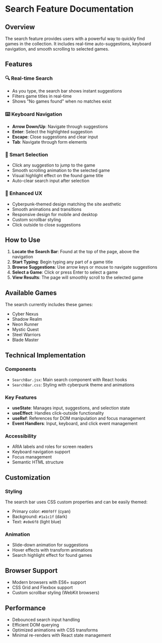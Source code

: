 # Search Feature Documentation

## Overview
The search feature provides users with a powerful way to quickly find games in the collection. It includes real-time auto-suggestions, keyboard navigation, and smooth scrolling to selected games.

## Features

### 🔍 Real-time Search
- As you type, the search bar shows instant suggestions
- Filters game titles in real-time
- Shows "No games found" when no matches exist

### ⌨️ Keyboard Navigation
- **Arrow Down/Up**: Navigate through suggestions
- **Enter**: Select the highlighted suggestion
- **Escape**: Close suggestions and clear input
- **Tab**: Navigate through form elements

### 🎯 Smart Selection
- Click any suggestion to jump to the game
- Smooth scrolling animation to the selected game
- Visual highlight effect on the found game title
- Auto-clear search input after selection

### 🎨 Enhanced UX
- Cyberpunk-themed design matching the site aesthetic
- Smooth animations and transitions
- Responsive design for mobile and desktop
- Custom scrollbar styling
- Click outside to close suggestions

## How to Use

1. **Locate the Search Bar**: Found at the top of the page, above the navigation
2. **Start Typing**: Begin typing any part of a game title
3. **Browse Suggestions**: Use arrow keys or mouse to navigate suggestions
4. **Select a Game**: Click or press Enter to select a game
5. **View Results**: The page will smoothly scroll to the selected game

## Available Games

The search currently includes these games:
- Cyber Nexus
- Shadow Realm
- Neon Runner
- Mystic Quest
- Steel Warriors
- Blade Master

## Technical Implementation

### Components
- `SearchBar.jsx`: Main search component with React hooks
- `SearchBar.css`: Styling with cyberpunk theme and animations

### Key Features
- **useState**: Manages input, suggestions, and selection state
- **useEffect**: Handles click-outside functionality
- **useRef**: References for DOM manipulation and focus management
- **Event Handlers**: Input, keyboard, and click event management

### Accessibility
- ARIA labels and roles for screen readers
- Keyboard navigation support
- Focus management
- Semantic HTML structure

## Customization

### Styling
The search bar uses CSS custom properties and can be easily themed:
- Primary color: `#00f0ff` (cyan)
- Background: `#1a1c1f` (dark)
- Text: `#e0e6f8` (light blue)

### Animation
- Slide-down animation for suggestions
- Hover effects with transform animations
- Search highlight effect for found games

## Browser Support
- Modern browsers with ES6+ support
- CSS Grid and Flexbox support
- Custom scrollbar styling (WebKit browsers)

## Performance
- Debounced search input handling
- Efficient DOM querying
- Optimized animations with CSS transforms
- Minimal re-renders with React state management
